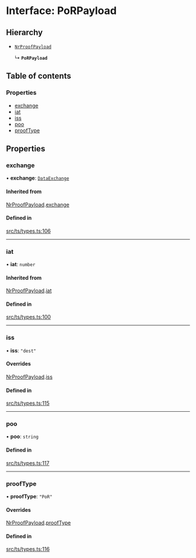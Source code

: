 # Interface: PoRPayload

## Hierarchy

- [`NrProofPayload`](NrProofPayload.md)

  ↳ **`PoRPayload`**

## Table of contents

### Properties

- [exchange](PoRPayload.md#exchange)
- [iat](PoRPayload.md#iat)
- [iss](PoRPayload.md#iss)
- [poo](PoRPayload.md#poo)
- [proofType](PoRPayload.md#prooftype)

## Properties

### exchange

• **exchange**: [`DataExchange`](DataExchange.md)

#### Inherited from

[NrProofPayload](NrProofPayload.md).[exchange](NrProofPayload.md#exchange)

#### Defined in

[src/ts/types.ts:106](https://gitlab.com/i3-market/code/wp3/t3.2/conflict-resolution/non-repudiation-library/-/blob/1e88c9a/src/ts/types.ts#L106)

___

### iat

• **iat**: `number`

#### Inherited from

[NrProofPayload](NrProofPayload.md).[iat](NrProofPayload.md#iat)

#### Defined in

[src/ts/types.ts:100](https://gitlab.com/i3-market/code/wp3/t3.2/conflict-resolution/non-repudiation-library/-/blob/1e88c9a/src/ts/types.ts#L100)

___

### iss

• **iss**: ``"dest"``

#### Overrides

[NrProofPayload](NrProofPayload.md).[iss](NrProofPayload.md#iss)

#### Defined in

[src/ts/types.ts:115](https://gitlab.com/i3-market/code/wp3/t3.2/conflict-resolution/non-repudiation-library/-/blob/1e88c9a/src/ts/types.ts#L115)

___

### poo

• **poo**: `string`

#### Defined in

[src/ts/types.ts:117](https://gitlab.com/i3-market/code/wp3/t3.2/conflict-resolution/non-repudiation-library/-/blob/1e88c9a/src/ts/types.ts#L117)

___

### proofType

• **proofType**: ``"PoR"``

#### Overrides

[NrProofPayload](NrProofPayload.md).[proofType](NrProofPayload.md#prooftype)

#### Defined in

[src/ts/types.ts:116](https://gitlab.com/i3-market/code/wp3/t3.2/conflict-resolution/non-repudiation-library/-/blob/1e88c9a/src/ts/types.ts#L116)

